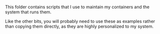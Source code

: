 This folder contains scripts that I use to maintain my containers and the system that runs them.

Like the other bits, you will probably need to use these as examples rather than copying them directly, as they are highly personalized to my system.

